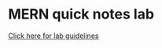 # MERN quick notes lab

[Click here for lab guidelines](https://git.generalassemb.ly/szaccagni/seir-1212/blob/main/work/w11/d2/04-mern-quick-notes-lab.md)

